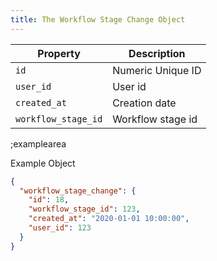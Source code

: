 ```yaml
---
title: The Workflow Stage Change Object
---
```


| Property | Description |
|---|---|
| `id` | Numeric Unique ID |
| `user_id` | User id |
| `created_at` | Creation date |
| `workflow_stage_id` | Workflow stage id |

;examplearea

Example Object

```json
{
  "workflow_stage_change": {
    "id": 18,
    "workflow_stage_id": 123,
    "created_at": "2020-01-01 10:00:00",
    "user_id": 123
  }
}
```
